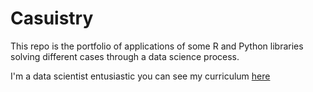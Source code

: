 
# Casuistry

This repo is the portfolio of applications of some R and Python libraries solving different cases through a data science process.


I'm a data scientist entusiastic you can see my curriculum [here](https://pandao.github.io/editor.md/en.html)
